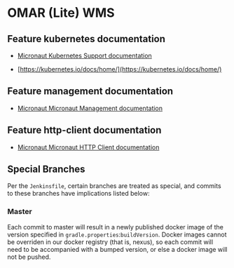 # OMAR (Lite) WMS

## Feature kubernetes documentation

- [Micronaut Kubernetes Support documentation](https://micronaut-projects.github.io/micronaut-kubernetes/latest/guide/index.html)

- [https://kubernetes.io/docs/home/](https://kubernetes.io/docs/home/)

## Feature management documentation

- [Micronaut Micronaut Management documentation](https://docs.micronaut.io/latest/guide/index.html#management)

## Feature http-client documentation

- [Micronaut Micronaut HTTP Client documentation](https://docs.micronaut.io/latest/guide/index.html#httpClient)

## Special Branches

Per the `Jenkinsfile`, certain branches are treated as special, and commits to these branches have implications listed 
below:

### Master

Each commit to master will result in a newly published docker image of the version specified in `gradle.properties`:`buildVersion`. 
Docker images cannot be overriden in our docker registry (that is, nexus), so each commit will need to be accompanied 
with a bumped version, or else a docker image will not be pushed.
